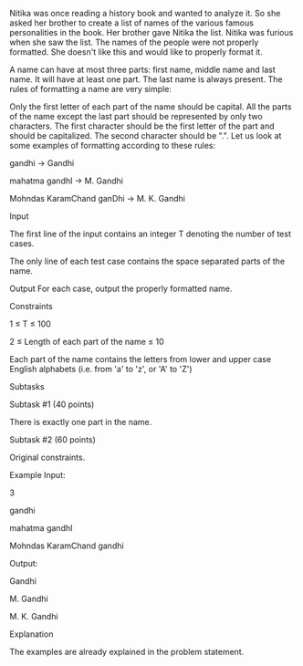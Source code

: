 Nitika was once reading a history book and wanted to analyze it. So she asked her brother to create a list of names of the various famous personalities in the book. Her brother gave Nitika the list. Nitika was furious when she saw the list. The names of the people were not properly formatted. She doesn't like this and would like to properly format it.

A name can have at most three parts: first name, middle name and last name. It will have at least one part. The last name is always present. The rules of formatting a name are very simple:

Only the first letter of each part of the name should be capital.
All the parts of the name except the last part should be represented by only two characters. The first character should be the first letter of the part and should be capitalized. The second character should be ".".
Let us look at some examples of formatting according to these rules:

gandhi -> Gandhi

mahatma gandhI -> M. Gandhi

Mohndas KaramChand ganDhi -> M. K. Gandhi

Input

The first line of the input contains an integer T denoting the number of test cases.

The only line of each test case contains the space separated parts of the name.

Output
For each case, output the properly formatted name.

Constraints

1 ≤ T ≤ 100

2 ≤ Length of each part of the name ≤ 10

Each part of the name contains the letters from lower and upper case English alphabets (i.e. from 'a' to 'z', or 'A' to 'Z')

Subtasks

Subtask #1 (40 points)

There is exactly one part in the name.

Subtask #2 (60 points)

Original constraints.

Example
Input:

3

gandhi

mahatma gandhI

Mohndas KaramChand gandhi



Output:

Gandhi 

M. Gandhi 

M. K. Gandhi 

Explanation

The examples are already explained in the problem statement.
